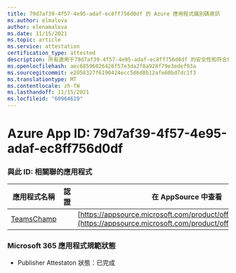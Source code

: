 ```yaml
---
title: 79d7af39-4f57-4e95-adaf-ec8ff756d0df 的 Azure 應用程式識別碼資訊
ms.author: elmalova
author: elenamalova
ms.date: 11/15/2021
ms.topic: article
ms.service: attestation
certification_type: attested
description: 所有適用于79d7af39-4f57-4e95-adaf-ec8ff756d0df 的安全性和符合性資訊資訊。
ms.openlocfilehash: aec68596026426f57e3da2f8a928f79e3edef93a
ms.sourcegitcommit: e2058327f6190424ecc5d6d8b12afe60bd7dc1f3
ms.translationtype: MT
ms.contentlocale: zh-TW
ms.lasthandoff: 11/15/2021
ms.locfileid: "60964619"
---
```

# <a name="azure-app-id-79d7af39-4f57-4e95-adaf-ec8ff756d0df"></a>Azure App ID: 79d7af39-4f57-4e95-adaf-ec8ff756d0df


### <a name="apps-associated-with-this-id"></a>與此 ID: 相關聯的應用程式
| **應用程式名稱** | **認證** | **在 AppSource 中查看** |
|--------------|---------------|-----------------------|
| [TeamsChamp](https://docs.microsoft.com/microsoft-365-app-certification/forward/WA200001487) |  | [https://appsource.microsoft.com/product/office/WA200001487](https://appsource.microsoft.com/product/office/WA200001487) |

### <a name="microsoft-365-app-compliance-status"></a>Microsoft 365 應用程式規範狀態
- Publisher Attestaton 狀態：已完成
